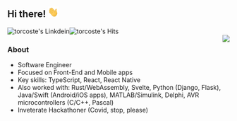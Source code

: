 ## Hi there! <img src="https://github.com/torcoste/torcoste/raw/master/images/hi.gif" width="24px" height="24px"></h2>

<a href="[https://www.linkedin.com/in/mokkapps](https://www.linkedin.com/in/victor-kostyuk/)"><img align="left" alt="torcoste's Linkdein" src="https://img.shields.io/badge/linkedin-%230077B5.svg?&style=for-the-badge&logo=linkedin&logoColor=white" height=25></a>
<img align="left" alt="torcoste's Hits" src="https://hits.seeyoufarm.com/api/count/incr/badge.svg?url=https%3A%2F%2Fgithub.com%2Ftorcoste" />
<br />
<img align='right' src="https://github-readme-stats.vercel.app/api?username=torcoste&show_icons=true">

### About
- Software Engineer
- Focused on Front-End and Mobile apps
- Key skills: TypeScript, React, React Native
- Also worked with: Rust/WebAssembly, Svelte, Python (Django, Flask), Java/Swift (Android/iOS apps), MATLAB/Simulink, Delphi, AVR microcontrollers (C/C++, Pascal)
- Inveterate Hackathoner (Covid, stop, please)
